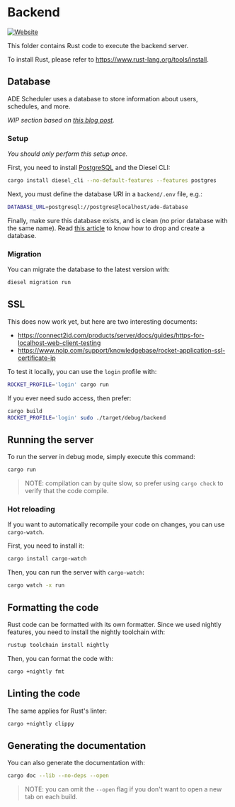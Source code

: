 # Backend

[![Website](https://img.shields.io/website?label=documentation&up_message=online&url=https%3A%2F%2Fade-scheduler.github.io%2FADE-Scheduler)](https://ade-scheduler.github.io/ADE-Scheduler)

This folder contains Rust code to execute the backend server.

To install Rust, please refer to <https://www.rust-lang.org/tools/install>.

## Database

ADE Scheduler uses a database to store information about users, schedules,
and more.

*WIP section based on [this blog post](https://blog.logrocket.com/create-web-app-rust-rocket-diesel/).*

### Setup

*You should only perform this setup once.*

First, you need to install
[PostgreSQL](https://www.postgresql.org/download/) and the Diesel CLI:

```bash
cargo install diesel_cli --no-default-features --features postgres
```

Next, you must define the database URI in a `backend/.env` file, e.g.:

```bash
DATABASE_URL=postgresql://postgres@localhost/ade-database
```

Finally, make sure this database exists,
and is clean (no prior database with the same name).
Read
[this article](https://phoenixnap.com/kb/postgresql-drop-database#:~:text=The%20first%20method%20to%20remove,execute%20the%20DROP%20DATABASE%20command.)
to know how to drop and create a database.

### Migration

You can migrate the database to the latest version with:

```bash
diesel migration run
```


## SSL

This does now work yet, but here are two interesting documents:

+ https://connect2id.com/products/server/docs/guides/https-for-localhost-web-client-testing
+ https://www.noip.com/support/knowledgebase/rocket-application-ssl-certificate-ip

To test it locally, you can use the `login` profile with:

```bash
ROCKET_PROFILE='login' cargo run
```

If you ever need sudo access, then prefer:

```bash
cargo build
ROCKET_PROFILE='login' sudo ./target/debug/backend
```

## Running the server

To run the server in debug mode, simply execute this command:

```bash
cargo run
```

> NOTE: compilation can by quite slow,
so prefer using `cargo check` to verify that the code compile.

### Hot reloading

If you want to automatically recompile your code on changes, you can use
`cargo-watch`.

First, you need to install it:

```bash
cargo install cargo-watch
```

Then, you can run the server with `cargo-watch`:

```bash
cargo watch -x run
```

## Formatting the code

Rust code can be formatted with its own formatter. Since we used nightly features,
you need to install the nightly toolchain with:

```bash
rustup toolchain install nightly
```

Then, you can format the code with:

```bash
cargo +nightly fmt
```

## Linting the code

The same applies for Rust's linter:

```bash
cargo +nightly clippy
```

## Generating the documentation

You can also generate the documentation with:

```bash
cargo doc --lib --no-deps --open
```

> NOTE: you can omit the `--open` flag if you don't want to open a new tab on
each build.
